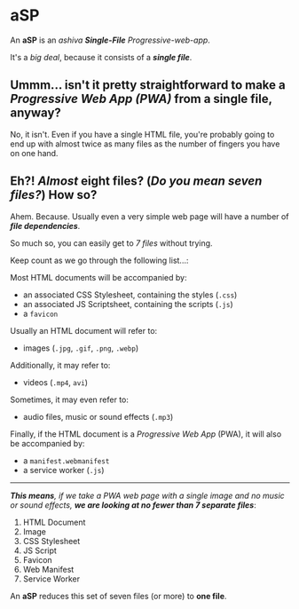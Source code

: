 # aSP
An **aSP** is an _ashiva **Single-File** Progressive-web-app_.

It's a _big deal_, because it consists of a _**single file**_.

## Ummm... isn't it pretty straightforward to make a _Progressive Web App (PWA)_ from a single file, anyway?

No, it isn't. Even if you have a single HTML file, you're probably going to end up with almost twice as many files as the number of fingers you have on one hand.

## Eh?! _Almost_ eight files? (_Do you mean seven files?_) How so?

Ahem. Because. Usually even a very simple web page will have a number of **_file dependencies_**.

So much so, you can easily get to _7 files_ without trying.

Keep count as we go through the following list...:

Most HTML documents will be accompanied by:

 - an associated CSS Stylesheet, containing the styles (`.css`)
 - an associated JS Scriptsheet, containing the scripts (`.js`)
 - a `favicon`

Usually an HTML document will refer to:

 - images (`.jpg`, `.gif`, `.png`, `.webp`)

Additionally, it may refer to:

 - videos (`.mp4`, `avi`)
 
Sometimes, it may even refer to:

 - audio files, music or sound effects (`.mp3`)
 
 Finally, if the HTML document is a _Progressive Web App_ (PWA), it will also be accompanied by:

- a `manifest.webmanifest`
- a service worker (`.js`)

_____

_**This means**, if we take a PWA web page with a single image and no music or sound effects, **we are looking at no fewer than 7 separate files**_:

 1. HTML Document
 2. Image
 3. CSS Stylesheet
 4. JS Script
 5. Favicon
 6. Web Manifest
 7. Service Worker
 
 An **aSP** reduces this set of seven files (or more) to **one file**.
 
